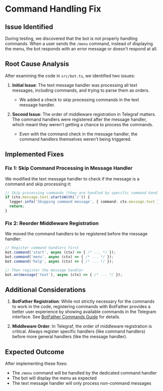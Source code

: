 # Command Handling Fix

## Issue Identified

During testing, we discovered that the bot is not properly handling commands. When a user sends the `/menu` command, instead of displaying the menu, the bot responds with an error message or doesn't respond at all.

## Root Cause Analysis

After examining the code in `src/bot.ts`, we identified two issues:

1. **Initial Issue**: The text message handler was processing all text messages, including commands, and trying to parse them as orders.
   - We added a check to skip processing commands in the text message handler.

2. **Second Issue**: The order of middleware registration in Telegraf matters. The command handlers were registered after the message handler, which meant they weren't getting a chance to process the commands.
   - Even with the command check in the message handler, the command handlers themselves weren't being triggered.

## Implemented Fixes

### Fix 1: Skip Command Processing in Message Handler

We modified the text message handler to check if the message is a command and skip processing it:

```typescript
// Skip processing commands (they are handled by specific command handlers)
if (ctx.message.text.startsWith('/')) {
  logger.info('Skipping command message', { command: ctx.message.text });
  return;
}
```

### Fix 2: Reorder Middleware Registration

We moved the command handlers to be registered before the message handler:

```typescript
// Register command handlers first
bot.command('start', async (ctx) => { /* ... */ });
bot.command('menu', async (ctx) => { /* ... */ });
bot.command('help', async (ctx) => { /* ... */ });

// Then register the message handler
bot.on(message('text'), async (ctx) => { /* ... */ });
```

## Additional Considerations

1. **BotFather Registration**: While not strictly necessary for the commands to work in the code, registering commands with BotFather provides a better user experience by showing available commands in the Telegram interface. See [BotFather Commands Guide](./botfather-commands.md) for details.

2. **Middleware Order**: In Telegraf, the order of middleware registration is critical. Always register specific handlers (like command handlers) before more general handlers (like the message handler).

## Expected Outcome

After implementing these fixes:
- The `/menu` command will be handled by the dedicated command handler
- The bot will display the menu as expected
- The text message handler will only process non-command messages